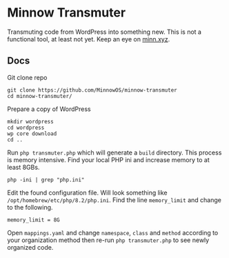 # Minnow Transmuter

Transmuting code from WordPress into something new. This is not a functional tool, at least not yet. Keep an eye on [minn.xyz](https://minn.xyz).

## Docs

Git clone repo

```
git clone https://github.com/MinnowOS/minnow-transmuter
cd minnow-transmuter/
```

Prepare a copy of WordPress

```
mkdir wordpress
cd wordpress
wp core download
cd ..
```

Run `php transmuter.php` which will generate a `build` directory. This process is memory intensive. Find your local PHP ini and increase memory to at least 8GBs.

```
php -ini | grep "php.ini"
```

Edit the found configuration file. Will look something like `/opt/homebrew/etc/php/8.2/php.ini`. Find the line `memory_limit` and change to the following.
```
memory_limit = 8G
```
Open `mappings.yaml` and change `namespace`, `class` and `method` according to your organization method then re-run `php transmuter.php` to see newly organized code.